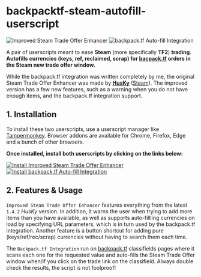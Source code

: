 # backpacktf-steam-autofill-userscript
<div>
    <img alt="Improved Steam Trade Offer Enhancer" src="https://img.shields.io/static/v1?label=Improved%20Steam%20Trade%20Offer%20Enhancer%20version&message=1.5.4&style=flat-square&color=9B9030">
    <img alt="backpack.tf Auto-fill Integration" src="https://img.shields.io/static/v1?label=backpack.tf%20Integration%20version&message=1.0.2&style=flat-square&color=8C71BF">
</div>

A pair of userscripts meant to ease **Steam** (more specifically **TF2**) **trading**. **Autofills currencies (keys, ref, reclaimed, scrap) for [bacpack.tf](https://backpack.tf) orders in the Steam new trade offer window.**

While the backpack.tf integration was written completely by me, the original Steam Trade Offer Enhancer was made by [**HusKy**](https://forums.backpack.tf/topic/17946-script-steam-trade-offer-enhancer/) ([Steam](http://steamcommunity.com/id/H_s_K/)). The improved version has a few new features, such as a warning when you do not have enough items, and the backpack.tf integration support.

## 1. Installation
To install these two userscripts, use a userscript manager like [Tampermonkey](https://www.tampermonkey.net/). Browser addons are available for Chrome, Firefox, Edge and a bunch of other browsers.

**Once installed, install both userscripts by clicking on the links below:**
<div>
    <a href="https://raw.githubusercontent.com/DefaultSimon/backpacktf-steam-autofill-userscript/master/improved-steam-trade-offer-enhancer.user.js">
        <img alt="Install Improved Steam Trade Offer Enhancer" src="https://img.shields.io/static/v1?label=install&message=Improved%20Steam%20Trade%20Offer%20Enhancer&style=for-the-badge&color=4386bc">
    </a>
    <a href="https://raw.githubusercontent.com/DefaultSimon/backpacktf-steam-autofill-userscript/master/backpacktf-improved-trade-integration.user.js">
        <img alt="Install backpack.tf Auto-fill Integration" src="https://img.shields.io/static/v1?label=install&message=backpack.tf%20Auto-fill%20Integration&style=for-the-badge&color=C76F38">
    </a>
</div>

## 2. Features & Usage
`Improved Steam Trade Offer Enhancer` features everything from the latest `1.4.2` *HusKy* version. In addition, it warns the user when trying to add more items than you have available, as well as supports auto-fillling currencies on load by specifying URL parameters, which is in turn used by the backpack.tf integration. Another feature is a button shortcut for adding pure (keys/ref/rec/scrap) currencies without having to search them each time.

The `Backpack.tf Integration` run on [backpack.tf](https://backpack.tf) classifields pages where it scans each one for the requested value and auto-fills the Steam Trade Offer window when/if you click on the trade link on the classifield. Always double check the results, the script is not foolproof!
